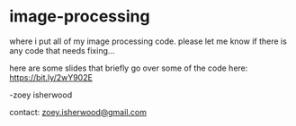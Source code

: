 # image-processing

where i put all of my image processing code. please let me know if there is any code that needs fixing...

here are some slides that briefly go over some of the code here: https://bit.ly/2wY902E

-zoey isherwood

contact: zoey.isherwood@gmail.com

